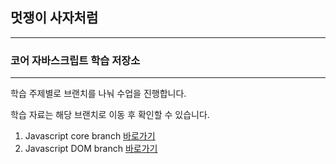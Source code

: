 ## 멋쟁이 사자처럼

---

### 코어 자바스크립트 학습 저장소

---

학습 주제별로 브랜치를 나눠 수업을 진행합니다.

학습 자료는 해당 브랜치로 이동 후 확인할 수 있습니다.

1. Javascript core branch [바로가기](https://github.com/Littlestar0508/core_js/tree/01.core)
1. Javascript DOM branch [바로가기](https://github.com/Littlestar0508/core_js/tree/02.dom)
